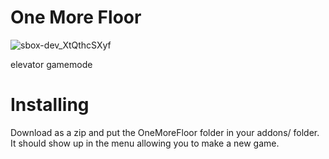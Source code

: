 # One More Floor

![sbox-dev_XtQthcSXyf](https://user-images.githubusercontent.com/28235017/132083249-58b76783-1bae-4aa9-9d94-4143d2855a1e.jpg)


 elevator gamemode
 
 # Installing
 
 Download as a zip and put the OneMoreFloor folder in your addons/ folder. It should show up in the menu allowing you to make a new game.
